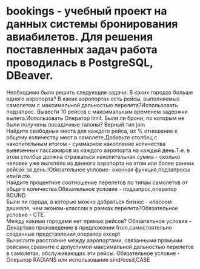 # bookings - учебный проект на данных системы бронирования авиабилетов. Для решения поставленных задач работа проводилась в PostgreSQL, DBeaver.

Необходимо было решить следующие задачи:
В каких городах больше одного аэропорта?
В каких аэропортах есть рейсы, выполняемые самолетом с максимальной дальностью перелета?Использовать подзапрос.
Вывести 10 рейсов с максимальным временем задержки вылета.Использовать Оператор limit.
Были ли брони, по которым не были получены посадочные талоны? Верный тип join                                   
Найдите свободные места для каждого рейса, их % отношение к общему количеству мест в самолете.Добавьте столбец с накопительным итогом - суммарное накопление количества вывезенных пассажиров из каждого аэропорта на каждый   день.Т.е. в этом столбце должна отражаться накопительная сумма - сколько человек уже вылетело из данного аэропорта на этом или более ранних рейсах за день.!Обязательное условие- оконная функция,подзапросы или/и cte.                                   
Найдите процентное соотношение перелетов по типам самолетов от общего количества.Обязательное условие - подзапрос,оператор ROUND                                               
Были ли города, в которые можно  добраться бизнес - классом дешевле, чем эконом-классом в рамках перелета?Обязательное условие - СТЕ.                                   
Между какими городами нет прямых рейсов? Обязательное условие   - Декартово произведение в предложении from,самостоятельно созданные представления,оператор  except             
Вычислите расстояние между аэропортами, связанными прямыми рейсами,сравните с допустимой максимальной дальностью перелетов  в самолетах, обслуживающих эти рейсы. Обязательное условие - Оператор RADIANS или использование sind/cosd,CASE 
                                           
                                                        
                                                        
                                                        
                                                        
